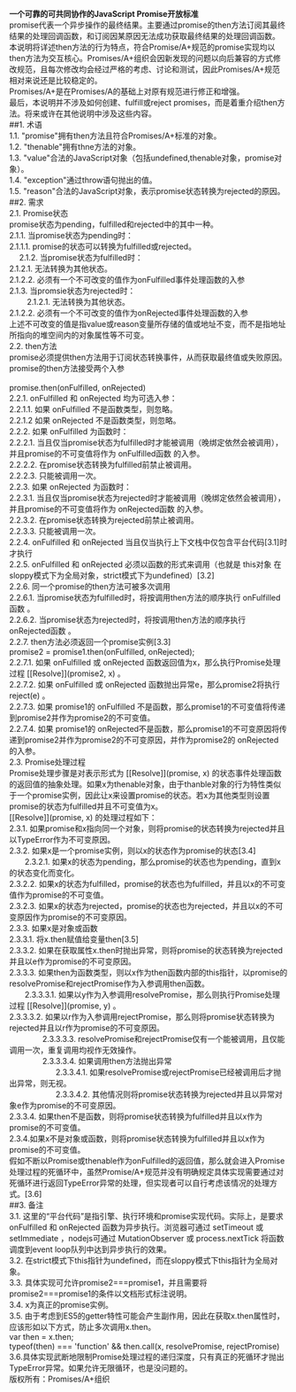 **一个可靠的可共同协作的JavaScript Promise开放标准**<br/>
  promise代表一个异步操作的最终结果。主要通过promise的then方法订阅其最终结果的处理回调函数，和订阅因某原因无法成功获取最终结果的处理回调函数。<br/>
  本说明将详述then方法的行为特点，符合Promise/A+规范的promise实现均以then方法为交互核心。Promises/A+组织会因新发现的问题以向后兼容的方式修改规范，且每次修改均会经过严格的考虑、讨论和测试，因此Promises/A+规范相对来说还是比较稳定的。<br/>
  Promises/A+是在Promises/A的基础上对原有规范进行修正和增强。<br/>
  最后，本说明并不涉及如何创建、fulfill或reject promises，而是着重介绍then方法。将来或许在其他说明中涉及这些内容。<br/>
##1. 术语　　　　　　　　　　　　　　　　　　　　　　　　　　　　　　　　　　　　　　　　
  1.1. "promise"拥有then方法且符合Promises/A+标准的对象。<br/>
  1.2. "thenable"拥有thne方法的对象。<br/>
  1.3. "value"合法的JavaScript对象（包括undefined,thenable对象，promise对象）。<br/>
  1.4. "exception"通过throw语句抛出的值。<br/>
  1.5. "reason"合法的JavaScript对象，表示promise状态转换为rejected的原因。<br/>
##2. 需求　　　　　　　　　　　　　　　　　　　　　　　　　　　　　　　　　　　　　　　　
  2.1. Promise状态<br/>
    promise状态为pending，fulfilled和rejected中的其中一种。<br/>
    2.1.1. 当promise状态为pending时：<br/>
       2.1.1.1. promise的状态可以转换为fulfilled或rejected。<br/>
　 2.1.2. 当promise状态为fulfilled时：<br/>
       2.1.2.1. 无法转换为其他状态。<br/>
       2.1.2.2. 必须有一个不可改变的值作为onFulfilled事件处理函数的入参<br/>
    2.1.3. 当promsie状态为rejected时：<br/>
　　 2.1.2.1. 无法转换为其他状态。<br/>
       2.1.2.2. 必须有一个不可改变的值作为onRejected事件处理函数的入参<br/>
    上述不可改变的值是指value或reason变量所存储的值或地址不变，而不是指地址所指向的堆空间内的对象属性等不可变。<br/>
  2.2. then方法<br/>
    promise必须提供then方法用于订阅状态转换事件，从而获取最终值或失败原因。<br/>
    promise的then方法接受两个入参<br/>
<br/>
promise.then(onFulfilled, onRejected)<br/>
    2.2.1.  onFulfilled 和 onRejected 均为可选入参：<br/>
      2.2.1.1. 如果 onFulfilled 不是函数类型，则忽略。<br/>
      2.2.1.2 如果 onRejected 不是函数类型，则忽略。<br/>
    2.2.2.  如果 onFulfilled 为函数时：<br/>
      2.2.2.1. 当且仅当promise状态为fulfilled时才能被调用（晚绑定依然会被调用），并且promise的不可变值将作为 onFulfilled函数 的入参。<br/>
      2.2.2.2. 在promise状态转换为fulfilled前禁止被调用。<br/>
      2.2.2.3. 只能被调用一次。<br/>
    2.2.3.  如果 onRejected 为函数时：<br/>
      2.2.3.1. 当且仅当promise状态为rejected时才能被调用（晚绑定依然会被调用），并且promise的不可变值将作为 onRejected函数 的入参。<br/>
      2.2.3.2. 在promise状态转换为rejected前禁止被调用。<br/>
      2.2.3.3. 只能被调用一次。<br/>
    2.2.4.  onFulfilled 和 onRejected 当且仅当执行上下文栈中仅包含平台代码[3.1]时才执行<br/>
    2.2.5.  onFulfilled 和 onRejected 必须以函数的形式来调用（也就是 this对象 在sloppy模式下为全局对象，strict模式下为undefined）[3.2]<br/>
    2.2.6.  同一个promise的then方法可被多次调用<br/>
      2.2.6.1. 当promise状态为fulfilled时，将按调用then方法的顺序执行 onFulfilled函数 。<br/>
      2.2.6.2. 当promise状态为rejected时，将按调用then方法的顺序执行 onRejected函数 。 <br/>
    2.2.7. then方法必须返回一个promise实例[3.3]<br/>
promise2 = promise1.then(onFulfilled, onRejected);<br/>
      2.2.7.1. 如果 onFulfilled 或 onRejected 函数返回值为x，那么执行Promise处理过程 [[Resolve]](promise2, x) 。<br/>
      2.2.7.2. 如果 onFulfilled 或 onRejected 函数抛出异常e，那么promise2将执行 reject(e) 。<br/>
      2.2.7.3. 如果 promise1的 onFulfilled 不是函数，那么promise1的不可变值将传递到promise2并作为promise2的不可变值。<br/>
      2.2.7.4. 如果 promise1的 onRejected不是函数，那么promise1的不可变原因将传递到promise2并作为promise2的不可变原因，并作为promise2的 onRejected 的入参。<br/>
  2.3. Promise处理过程<br/>
     Promise处理步骤是对表示形式为 [[Resolve]](promise, x) 的状态事件处理函数的返回值的抽象处理。如果x为thenable对象，由于thanble对象的行为特性类似于一个promise实例，因此让x来设置promise的状态。若x为其他类型则设置promise的状态为fulfilled并且不可变值为x。<br/>
     [[Resolve]](promise, x) 的处理过程如下：<br/>
    2.3.1. 如果promise和x指向同一个对象，则将promise的状态转换为rejected并且以TypeError作为不可变原因。<br/>
    2.3.2. 如果x是一个promise实例，则以x的状态作为promise的状态[3.4]<br/>
　　2.3.2.1. 如果x的状态为pending，那么promise的状态也为pending，直到x的状态变化而变化。<br/>
      2.3.2.2. 如果x的状态为fulfilled，promise的状态也为fulfilled，并且以x的不可变值作为promise的不可变值。<br/>
      2.3.2.3. 如果x的状态为rejected，promise的状态也为rejected，并且以x的不可变原因作为promise的不可变原因。<br/>
    2.3.3. 如果x是对象或函数<br/>
      2.3.3.1. 将x.then赋值给变量then[3.5]<br/>
      2.3.3.2. 如果在获取属性x.then时抛出异常，则将promise的状态转换为rejected并且以e作为promise的不可变原因。<br/>
      2.3.3.3. 如果then为函数类型，则以x作为then函数内部的this指针，以promise的resolvePromise和rejectPromise作为入参调用then函数。<br/>
      　　2.3.3.3.1. 如果以y作为入参调用resolvePromise，那么则执行Promise处理过程 [[Resolve]](promise, y) 。<br/>
            2.3.3.3.2. 如果以r作为入参调用rejectPromise，那么则将promise状态转换为rejected并且以r作为promise的不可变原因。<br/>
　　　　 2.3.3.3.3. resolvePromise和rejectPromise仅有一个能被调用，且仅能调用一次，重复调用均视作无效操作。<br/>
　　　　 2.3.3.3.4. 如果调用then方法抛出异常<br/>
　　　　　　2.3.3.4.1. 如果resolvePromise或rejectPromise已经被调用后才抛出异常，则无视。<br/>
　　　　　　2.3.3.4.2. 其他情况则将promise状态转换为rejected并且以异常对象e作为promise的不可变原因。<br/>
       2.3.3.4. 如果then不是函数，则将promise状态转换为fulfilled并且以x作为promise的不可变值。<br/>
    2.3.4.如果x不是对象或函数，则将promise状态转换为fulfilled并且以x作为promise的不可变值。<br/>
    假如不断以Promise或thenable作为onFulfilled的返回值，那么就会进入Promise处理过程的死循环中，虽然Promise/A+规范并没有明确规定具体实现需要通过对死循环进行返回TypeError异常的处理，但实现者可以自行考虑该情况的处理方式。[3.6]<br/>
##3. 备注　　　　　　　　　　　　　　　　　　　　　　　　　　　　　　　　　　　　　　　　
  3.1. 这里的“平台代码”是指引擎、执行环境和promise实现代码。实际上，是要求 onFulfilled 和 onRejected 函数为异步执行。浏览器可通过 setTimeout 或 setImmediate ，nodejs可通过 MutationObserver 或 process.nextTick 将函数调度到event loop队列中达到异步执行的效果。<br/>
  3.2. 在strict模式下this指针为undefined，而在sloppy模式下this指针为全局对象。<br/>
  3.3. 具体实现可允许promise2===promise1，并且需要将promise2===promise1的条件以文档形式标注说明。<br/>
  3.4. x为真正的promise实例。<br/>
  3.5. 由于考虑到ES5的getter特性可能会产生副作用，因此在获取x.then属性时，应该形如以下方式，防止多次调用x.then。<br/>
var then = x.then;<br/>
typeof(then) === 'function' && then.call(x, resolvePromise, rejectPromise)<br/>
  3.6.具体实现武断地限制Promise处理过程的递归深度，只有真正的死循环才抛出TypeError异常。如果允许无限循环，也是没问题的。<br/>
 版权所有：Promises/A+组织<br/>
